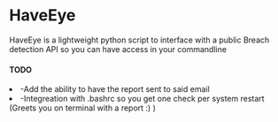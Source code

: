 # HaveEye
HaveEye is a lightweight python script to interface with a public Breach detection API so you can have access in your commandline

<h4>TODO</h4>
<li>-Add the ability to have the report sent to said email</li>
<li>-Integreation with .bashrc so you get one check per system restart (Greets you on terminal with a report :) )</li>
